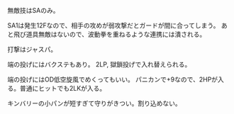 無敵技はSAのみ。

SA1は発生12Fなので、相手の攻めが弱攻撃だとガードが間に合ってしまう。
あと飛び道具無敵はないので、波動拳を重ねるような連携には潰される。

打撃はジャスパ。

端の投げにはバクステもあり。
2LP, 獄鎖投げで入れ替えられる。

端の投げにはOD低空旋風でめくってもいい。
パニカンで+9なので、2HPが入る。普通にヒットでも2LKが入る。

キンバリーの小パンが短すぎて守りがきつい。割り込めない。
